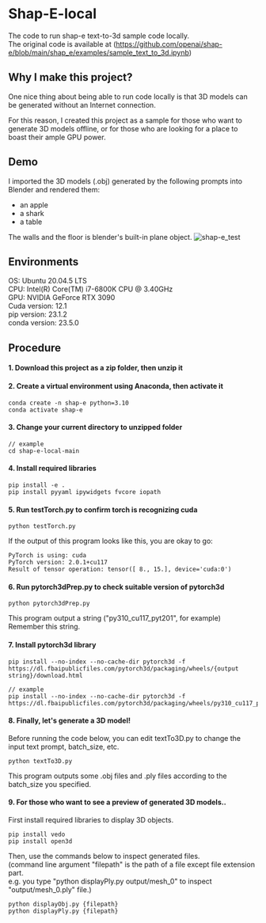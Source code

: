 # Shap-E-local
The code to run shap-e text-to-3d sample code locally.  
The original code is available at (https://github.com/openai/shap-e/blob/main/shap_e/examples/sample_text_to_3d.ipynb)

## Why I make this project?
One nice thing about being able to run code locally is that 3D models can be generated without an Internet connection.  
  
For this reason, I created this project as a sample for those who want to generate 3D models offline, or for those who are looking for a place to boast their ample GPU power.  

## Demo
I imported the 3D models (.obj) generated by the following prompts into Blender and rendered them:  
- an apple
- a shark
- a table

The walls and the floor is blender's built-in plane object.
![shap-e_test](https://github.com/kedzkiest/shap-e-local/assets/66341676/66da0425-6b32-47e6-b24a-31219201d33b)

## Environments
OS: Ubuntu 20.04.5 LTS  
CPU: Intel(R) Core(TM) i7-6800K CPU @ 3.40GHz  
GPU: NVIDIA GeForce RTX 3090  
Cuda version: 12.1  
pip version: 23.1.2  
conda version: 23.5.0  

## Procedure
#### 1. Download this project as a zip folder, then unzip it
#### 2. Create a virtual environment using Anaconda, then activate it
```
conda create -n shap-e python=3.10
conda activate shap-e
```
#### 3. Change your current directory to unzipped folder
```
// example
cd shap-e-local-main
```
#### 4. Install required libraries
```
pip install -e .
pip install pyyaml ipywidgets fvcore iopath
```
#### 5. Run testTorch.py to confirm torch is recognizing cuda
```
python testTorch.py
```
If the output of this program looks like this, you are okay to go:  
```
PyTorch is using: cuda  
PyTorch version: 2.0.1+cu117  
Result of tensor operation: tensor([ 8., 15.], device='cuda:0')  
```
#### 6. Run pytorch3dPrep.py to check suitable version of pytorch3d
```
python pytorch3dPrep.py
```
This program output a string ("py310_cu117_pyt201", for example)  
Remember this string.
#### 7. Install pytorch3d library
```
pip install --no-index --no-cache-dir pytorch3d -f https://dl.fbaipublicfiles.com/pytorch3d/packaging/wheels/{output string}/download.html

// example
pip install --no-index --no-cache-dir pytorch3d -f https://dl.fbaipublicfiles.com/pytorch3d/packaging/wheels/py310_cu117_pyt201/download.html
```
#### 8. Finally, let's generate a 3D model!
Before running the code below, you can edit textTo3D.py to change the input text prompt, batch_size, etc.
```
python textTo3D.py
```
This program outputs some .obj files and .ply files according to the batch_size you specified.
#### 9. For those who want to see a preview of generated 3D models..
First install required libraries to display 3D objects.
```
pip install vedo
pip install open3d
```
Then, use the commands below to inspect generated files.  
(command line argument "filepath" is the path of a file except file extension part.  
e.g. you type "python displayPly.py output/mesh_0" to inspect "output/mesh_0.ply" file.)
```
python displayObj.py {filepath}
python displayPly.py {filepath}
```
